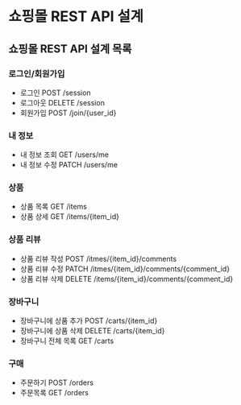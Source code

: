 # 쇼핑몰 REST API 설계
## 쇼핑몰 REST API 설계 목록

### 로그인/회원가입
- 로그인 POST /session
- 로그아웃 DELETE /session
- 회원가입 POST /join/{user_id}

### 내 정보
- 내 정보 조회 GET /users/me
- 내 정보 수정 PATCH /users/me

### 상품
- 상품 목록 GET /items
- 상품 상세 GET /items/{item_id}

### 상품 리뷰
- 상품 리뷰 작성 POST /itmes/{item_id}/comments
- 상품 리뷰 수정 PATCH /itmes/{item_id}/comments/{comment_id}
- 상품 리뷰 삭제 DELETE /items/{item_id}/comments/{comment_id}

### 장바구니
- 장바구니에 상품 추가 POST /carts/{item_id} 
- 장바구니에 상품 삭제 DELETE /carts/{item_id}
- 장바구니 전체 목록 GET /carts

### 구매
- 주문하기 POST /orders
- 주문목록 GET /orders
